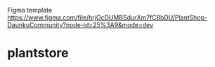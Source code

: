 Figma template
https://www.figma.com/file/hrjOcDUMBSdurXm7fC8bDU/PlantShop-DaunkuCommunity?node-id=25%3A9&mode=dev


# plantstore
